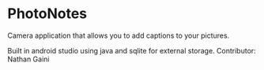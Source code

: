 # PhotoNotes

Camera application that allows you to add captions to your pictures. 

Built in android studio using java and sqlite for external storage.
Contributor: Nathan Gaini

